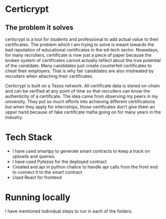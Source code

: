 # Certicrypt
## The problem it solves

certicrypt is a tool for students and professional to add actual value to their certificates. The problem which I am trying to solve is meant towards the bad reputation of educational certificates in the ed-tech sector. Nowadays, for many recruiters, certificate is now just a piece of paper because the broken system of certificates cannot actually reflect about the true potential of the candidate. Many candidates just create counterfeit certificates to cheat their employers. That is why fair candidates are also mistreated by recruiters when attaching their certificates.

Certicrypt is built on a Tezos network. All certificate data is stored on-chain and can be verified at any point of time so that recruiters can know the authenticity of a certificate. The idea came from observing my peers in my university. They put so much efforts into achieving different certifications but when they apply for internships, those certificates don’t give them an upper hand because of fake certificate mafia going on for many years in the industry.


# Tech Stack
- I have used smartpy to generate smart contracts to keep a track on uploads and queries.
- I have used Pytezos for the deployed contract
- Created and api in python chalice to handle api calls from the front end to connect it to the smart contract
- Used React for frontend

# Running locally
I have mentioned individual steps to run in each of the folders.